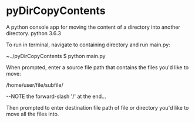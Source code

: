 # pyDirCopyContents
A python console app for moving the content of a directory into another directory.
python 3.6.3

To run in terminal, navigate to containing directory and run main.py:

~../pyDirCopyContents $ python main.py

When prompted, enter a source file path that contains the files you'd like to move:

/home/user/file/subfile/

--NOTE the forward-slash '/' at the end...

Then prompted to enter destination file path of file or directory you'd like to move all the files into.

